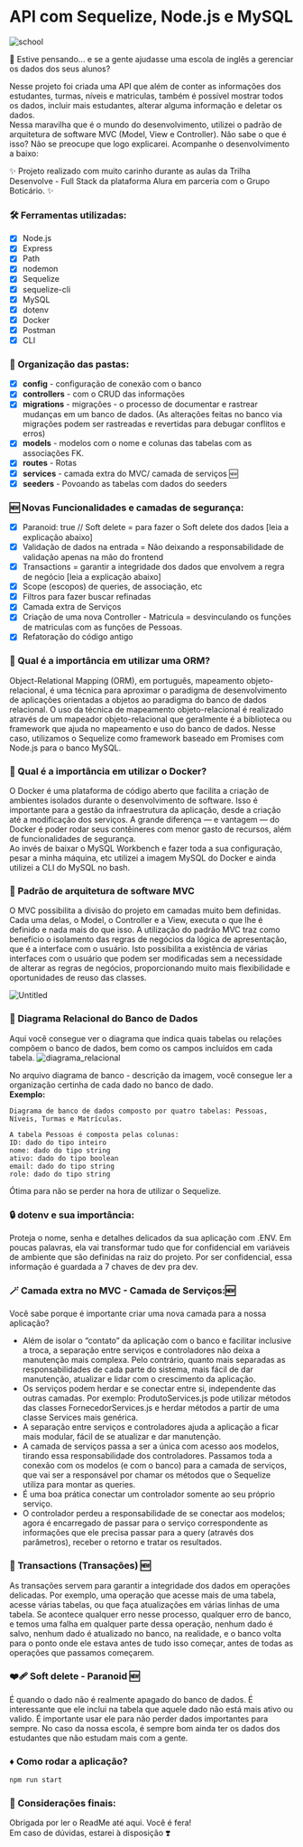 # API com Sequelize, Node.js e MySQL

![school](https://github.com/EricaSantos-FullStack/sequelize-node/assets/71906862/4fe6043f-ac14-4866-84d2-a5fdae83ad46)

🤔 Estive pensando... e se a gente ajudasse uma escola de inglês a gerenciar os dados dos seus alunos? <br>

Nesse projeto foi criada uma API que além de conter as informações dos estudantes, turmas, níveis e matriculas, também é possível mostrar todos os dados, incluir mais estudantes, alterar alguma informação e deletar os dados. <br>
Nessa maravilha que é o mundo do desenvolvimento, utilizei o padrão de arquitetura de software MVC (Model, View e Controller). Não sabe o que é isso? Não se preocupe que logo explicarei.
Acompanhe o desenvolvimento a baixo:

✨ Projeto realizado com muito carinho durante as aulas da Trilha Desenvolve - Full Stack da plataforma Alura em parceria com o Grupo Boticário. ✨

### 🛠 Ferramentas utilizadas:

- [x] Node.js
- [x] Express
- [x] Path
- [x] nodemon
- [x] Sequelize
- [x] sequelize-cli
- [x] MySQL
- [x] dotenv
- [x] Docker
- [x] Postman
- [x] CLI

### 📁 Organização das pastas:

- [x] **config** - configuração de conexão com o banco
- [x] **controllers** - com o CRUD das informações
- [x] **migrations** - migrações - o processo de documentar e rastrear mudanças em um banco de dados. (As alterações feitas no banco via migrações podem ser rastreadas e revertidas para debugar conflitos e erros)
- [x] **models** - modelos com o nome e colunas das tabelas com as associações FK.
- [x] **routes** - Rotas
- [x] **services** - camada extra do MVC/ camada de serviços 🆕
- [x] **seeders** - Povoando as tabelas com dados do seeders

### 🆕 Novas Funcionalidades e camadas de segurança:
- [x] Paranoid: true // Soft delete =  para fazer o Soft delete dos dados [leia a explicação abaixo]
- [x] Validação de dados na entrada = Não deixando a responsabilidade de validação apenas na mão do frontend
- [x] Transactions = garantir a integridade dos dados que envolvem a regra de negócio [leia a explicação abaixo]
- [x] Scope (escopos) de queries, de associação, etc
- [x] Filtros para fazer buscar refinadas
- [x] Camada extra de Serviços
- [x] Criação de uma nova Controller - Matricula = desvinculando os funções de matriculas com as funções de Pessoas.
- [x] Refatoração do código antigo
      
### 🦾 Qual é a importância em utilizar uma ORM?

Object-Relational Mapping (ORM), em português, mapeamento objeto-relacional, é uma técnica para aproximar o paradigma de desenvolvimento de aplicações orientadas a objetos ao paradigma do banco de dados relacional. O uso da técnica de mapeamento objeto-relacional é realizado através de um mapeador objeto-relacional que geralmente é a biblioteca ou framework que ajuda no mapeamento e uso do banco de dados.
Nesse caso, utilizamos o Sequelize como framework baseado em Promises com Node.js para o banco MySQL.

### 🐳 Qual é a importância em utilizar o Docker?

O Docker é uma plataforma de código aberto que facilita a criação de ambientes isolados durante o desenvolvimento de software. Isso é importante para a gestão da infraestrutura da aplicação, desde a criação até a modificação dos serviços.
A grande diferença — e vantagem — do Docker é poder rodar seus contêineres com menor gasto de recursos, além de funcionalidades de segurança.<br>
Ao invés de baixar o MySQL Workbench e fazer toda a sua configuração, pesar a minha máquina, etc utilizei a imagem MySQL do Docker e ainda utilizei a CLI do MySQL no bash.

### 🎰 Padrão de arquitetura de software MVC

O MVC possibilita a divisão do projeto em camadas muito bem definidas. Cada uma delas, o Model, o Controller e a View, executa o que lhe é definido e nada mais do que isso. A utilização do padrão MVC traz como benefício o isolamento das regras de negócios da lógica de apresentação, que é a interface com o usuário. Isto possibilita a existência de várias interfaces com o usuário que podem ser modificadas sem a necessidade de alterar as regras de negócios, proporcionando muito mais flexibilidade e oportunidades de reuso das classes.

![Untitled](https://github.com/EricaSantos-FullStack/sequelize-node/assets/71906862/c7149e21-0375-47a7-b16f-3f3ddb5b5ad3)

### 🎲 Diagrama Relacional do Banco de Dados

Aqui você consegue ver o diagrama que indica quais tabelas ou relações compõem o banco de dados, bem como os campos incluídos em cada tabela.
![diagrama_relacional](https://github.com/EricaSantos-FullStack/sequelize-node/assets/71906862/bdf8e3de-b9b0-4263-a21c-ff06bdf14b33)

No arquivo diagrama de banco - descrição da imagem, você consegue ler a organização certinha de cada dado no banco de dado. <br>
**Exemplo:**

```
Diagrama de banco de dados composto por quatro tabelas: Pessoas, Níveis, Turmas e Matrículas.

A tabela Pessoas é composta pelas colunas:
ID: dado do tipo inteiro
nome: dado do tipo string
ativo: dado do tipo boolean
email: dado do tipo string
role: dado do tipo string
```

Ótima para não se perder na hora de utilizar o Sequelize.

### 🔒 dotenv e sua importância:

Proteja o nome, senha e detalhes delicados da sua aplicação com .ENV. Em poucas palavras, ela vai transformar tudo que for confidencial em variáveis de ambiente que são definidas na raiz do projeto. Por ser confidencial, essa informação é guardada a 7 chaves de dev pra dev.

### 🪄 Camada extra no MVC - Camada de Serviços:🆕

Você sabe porque é importante criar uma nova camada para a nossa aplicação? <br>

- Além de isolar o “contato” da aplicação com o banco e facilitar inclusive a troca, a separação entre serviços e controladores não deixa a manutenção mais complexa. Pelo contrário, quanto mais separadas as responsabilidades de cada parte do sistema, mais fácil de dar manutenção, atualizar e lidar com o crescimento da aplicação.
- Os serviços podem herdar e se conectar entre si, independente das outras camadas. Por exemplo: ProdutoServices.js pode utilizar métodos das classes FornecedorServices.js e herdar métodos a partir de uma classe Services mais genérica.
- A separação entre serviços e controladores ajuda a aplicação a ficar mais modular, fácil de se atualizar e dar manutenção.
- A camada de serviços passa a ser a única com acesso aos modelos, tirando essa responsabilidade dos controladores. Passamos toda a conexão com os modelos (e com o banco) para a camada de serviços, que vai ser a responsável por chamar os métodos que o Sequelize utiliza para montar as queries.
- É uma boa prática conectar um controlador somente ao seu próprio serviço.
- O controlador perdeu a responsabilidade de se conectar aos modelos; agora é encarregado de passar para o serviço correspondente as informações que ele precisa passar para a query (através dos parâmetros), receber o retorno e tratar os resultados.

### 🧮 Transactions (Transações) 🆕
As transações servem para garantir a integridade dos dados em operações delicadas. Por exemplo, uma operação que acesse mais de uma tabela, acesse várias tabelas, ou que faça atualizações em várias linhas de uma tabela.
Se acontece qualquer erro nesse processo, qualquer erro de banco, e temos uma falha em qualquer parte dessa operação, nenhum dado é salvo, nenhum dado é atualizado no banco, na realidade, e o banco volta para o ponto onde ele estava antes de tudo isso começar, antes de todas as operações que passamos começarem.

### ❤️‍🩹 Soft delete - Paranoid 🆕
É quando o dado não é realmente apagado do banco de dados. É interessante que ele inclui na tabela que aquele dado não está mais ativo ou valido.
É importante usar ele para não perder dados importantes para sempre. No caso da nossa escola, é sempre bom ainda ter os dados dos estudantes que não estudam mais com a gente.

### ♦️ Como rodar a aplicação?

```js
npm run start
```

### 💙 Considerações finais:

Obrigada por ler o ReadMe até aqui. Você é fera! <br>
Em caso de dúvidas, estarei à disposição ❣️
